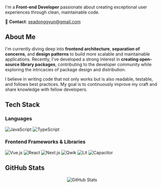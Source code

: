 
I'm a **Front-end Developer** passionate about creating exceptional user experiences through clean, maintainable code.

📧 **Contact**: seadonggyun@gmail.com

## About Me

I'm currently diving deep into **frontend architecture**, **separation of concerns**, and **design patterns** to build more scalable and maintainable applications. Recently, I've developed a strong interest in **creating open-source library packages**, contributing to the developer community while exploring the intricacies of package design and distribution.

I believe in writing code that not only works but is also readable, testable, and follows best practices. My goal is to continuously improve my craft and share knowledge with fellow developers.

## Tech Stack

### Languages
![JavaScript](https://img.shields.io/badge/JavaScript-F7DF1E?style=for-the-badge&logo=javascript&logoColor=black)
![TypeScript](https://img.shields.io/badge/TypeScript-007ACC?style=for-the-badge&logo=typescript&logoColor=white)

### Frontend Frameworks & Libraries
![Vue.js](https://img.shields.io/badge/Vue.js-35495E?style=for-the-badge&logo=vuedotjs&logoColor=4FC08D)
![React](https://img.shields.io/badge/React-20232A?style=for-the-badge&logo=react&logoColor=61DAFB)
![Next.js](https://img.shields.io/badge/Next.js-000000?style=for-the-badge&logo=nextdotjs&logoColor=white)
![Qwik](https://img.shields.io/badge/Qwik-18B6F6?style=for-the-badge&logo=qwik&logoColor=white)
![Lit](https://img.shields.io/badge/Lit-324FFF?style=for-the-badge&logo=lit&logoColor=white)
![Capacitor](https://img.shields.io/badge/Capacitor-119EFF?style=for-the-badge&logo=capacitor&logoColor=white)

## GitHub Stats

<div align="center">
  <img src="https://github-readme-stats.vercel.app/api?username=seadonggyun&show_icons=true&theme=radical&hide_border=true" alt="GitHub Stats" />
</div>
